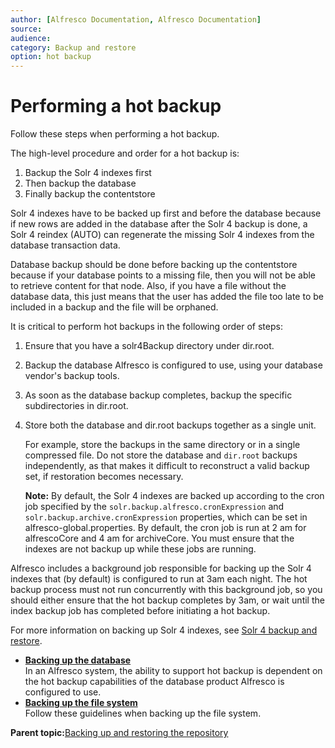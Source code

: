 ```yaml
---
author: [Alfresco Documentation, Alfresco Documentation]
source: 
audience: 
category: Backup and restore
option: hot backup
---
```


# Performing a hot backup

Follow these steps when performing a hot backup.

The high-level procedure and order for a hot backup is:

1.  Backup the Solr 4 indexes first
2.  Then backup the database
3.  Finally backup the contentstore

Solr 4 indexes have to be backed up first and before the database because if new rows are added in the database after the Solr 4 backup is done, a Solr 4 reindex \(AUTO\) can regenerate the missing Solr 4 indexes from the database transaction data.

Database backup should be done before backing up the contentstore because if your database points to a missing file, then you will not be able to retrieve content for that node. Also, if you have a file without the database data, this just means that the user has added the file too late to be included in a backup and the file will be orphaned.

It is critical to perform hot backups in the following order of steps:

1.  Ensure that you have a solr4Backup directory under dir.root.

2.  Backup the database Alfresco is configured to use, using your database vendor's backup tools.

3.  As soon as the database backup completes, backup the specific subdirectories in dir.root.

4.  Store both the database and dir.root backups together as a single unit.

    For example, store the backups in the same directory or in a single compressed file. Do not store the database and `dir.root` backups independently, as that makes it difficult to reconstruct a valid backup set, if restoration becomes necessary.

    **Note:** By default, the Solr 4 indexes are backed up according to the cron job specified by the `solr.backup.alfresco.cronExpression` and `solr.backup.archive.cronExpression` properties, which can be set in alfresco-global.properties. By default, the cron job is run at 2 am for alfrescoCore and 4 am for archiveCore. You must ensure that the indexes are not backup up while these jobs are running.


Alfresco includes a background job responsible for backing up the Solr 4 indexes that \(by default\) is configured to run at 3am each night. The hot backup process must not run concurrently with this background job, so you should either ensure that the hot backup completes by 3am, or wait until the index backup job has completed before initiating a hot backup.

For more information on backing up Solr 4 indexes, see [Solr 4 backup and restore](../concepts/solr-backup-recovery.md).

-   **[Backing up the database](../concepts/backup-hot-database.md)**  
In an Alfresco system, the ability to support hot backup is dependent on the hot backup capabilities of the database product Alfresco is configured to use.
-   **[Backing up the file system](../concepts/backup-hot-filesystem.md)**  
Follow these guidelines when backing up the file system.

**Parent topic:**[Backing up and restoring the repository](../concepts/backup-intro.md)

